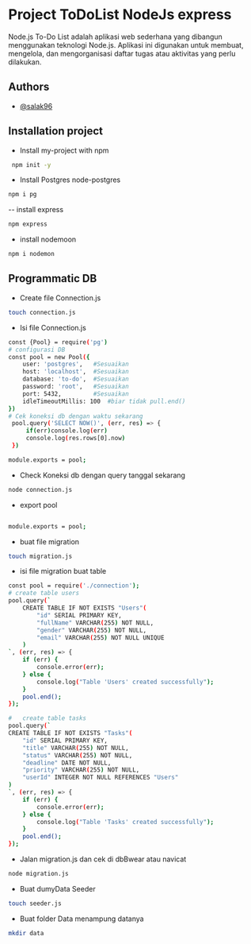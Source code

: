 # Project ToDoList NodeJs express
Node.js To-Do List adalah aplikasi web sederhana yang dibangun menggunakan teknologi Node.js. Aplikasi ini digunakan untuk membuat, mengelola, dan mengorganisasi daftar tugas atau aktivitas yang perlu dilakukan.

## Authors

- [@salak96](https://github.com/salak96)


## Installation project

-  Install my-project with npm

```bash
 npm init -y
```

- Install Postgres node-postgres

```bash
npm i pg
```
-- install express
```bash
npm express
```

- install nodemoon
```bash
npm i nodemon
```
## Programmatic DB
-   Create file Connection.js

```bash
touch connection.js
```
- Isi file Connection.js

```bash
const {Pool} = require('pg')
# configurasi DB
const pool = new Pool({
    user: 'postgres',   #Sesuaikan
    host: 'localhost',  #Sesuaikan
    database: 'to-do',  #Sesuaikan 
    password: 'root',   #Sesuaikan
    port: 5432,         #Sesuaikan
    idleTimeoutMillis: 100  #biar tidak pull.end()
})
# Cek koneksi db dengan waktu sekarang
 pool.query('SELECT NOW()', (err, res) => {
     if(err)console.log(err)
     console.log(res.rows[0].now)
 })

module.exports = pool;

```
-  Check Koneksi db dengan query tanggal sekarang

```bash
node connection.js
```
- export pool

```bash

module.exports = pool;
```

-   buat file migration

```bash
touch migration.js
```

-   isi file migration buat table

```bash
const pool = require('./connection');
# create table users
pool.query(`
    CREATE TABLE IF NOT EXISTS "Users"(
        "id" SERIAL PRIMARY KEY,
        "fullName" VARCHAR(255) NOT NULL,
        "gender" VARCHAR(255) NOT NULL,
        "email" VARCHAR(255) NOT NULL UNIQUE
    )
`, (err, res) => {
    if (err) {
        console.error(err);
    } else {
        console.log("Table 'Users' created successfully");
    }
    pool.end();
});

#   create table tasks
pool.query(`
CREATE TABLE IF NOT EXISTS "Tasks"(
    "id" SERIAL PRIMARY KEY,
    "title" VARCHAR(255) NOT NULL,
    "status" VARCHAR(255) NOT NULL,
    "deadline" DATE NOT NULL,
    "priority" VARCHAR(255) NOT NULL,
    "userId" INTEGER NOT NULL REFERENCES "Users"
)
`, (err, res) => {
    if (err) {
        console.error(err);
    } else {
        console.log("Table 'Tasks' created successfully");
    }
    pool.end();
});


```

-   Jalan migration.js dan cek di dbBwear atau navicat

```bash
node migration.js

```
-   Buat dumyData Seeder

```bash
touch seeder.js
```

-   Buat folder Data menampung datanya

```bash
mkdir data
```